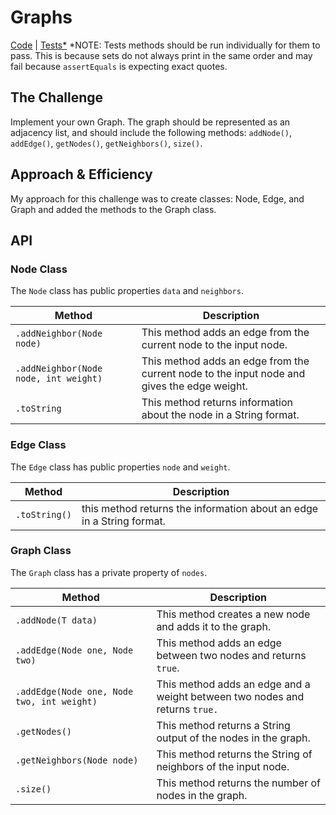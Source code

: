 # Graphs
[Code](../src/main/java/graph) | [Tests*](../src/test/java/graph)
*NOTE: Tests methods should be run individually for them to pass. This is because sets do not always print in the same order and may fail because `assertEquals` is expecting exact quotes.

## The Challenge
Implement your own Graph. The graph should be represented as an adjacency list, and should include the following methods: `addNode()`, `addEdge()`, `getNodes()`, `getNeighbors()`, `size()`.

## Approach & Efficiency
My approach for this challenge was to create classes: Node, Edge, and Graph and added the methods to the Graph class.

## API
### Node Class
The `Node` class has public properties `data` and `neighbors`.

Method | Description
------ | -------
`.addNeighbor(Node node)` | This method adds an edge from the current node to the input node.
`.addNeighbor(Node node, int weight)` | This method adds an edge from the current node to the input node and gives the edge weight.
`.toString` | This method returns information about the node in a String format.

### Edge Class
The `Edge` class has public properties `node` and `weight`.

Method | Description
------ | -------
`.toString()` | this method returns the information about an edge in a String format.

### Graph Class
The `Graph` class has a private property of `nodes`.

Method | Description
------ | -------
`.addNode(T data)` | This method creates a new node and adds it to the graph.
`.addEdge(Node one, Node two)` | This method adds an edge between two nodes and returns `true`.
`.addEdge(Node one, Node two, int weight)` | This method adds an edge and a weight between two nodes and returns `true.`
`.getNodes()` | This method returns a String output of the nodes in the graph.
`.getNeighbors(Node node)` | This method returns the String of neighbors of the input node.
`.size()` | This method returns the number of nodes in the graph.
